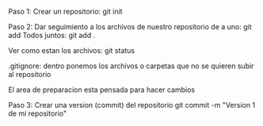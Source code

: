 Paso 1:
Crear un repositorio: git init

Paso 2:
Dar seguimiento a los archivos de nuestro repositorio de a uno: git add <nombre>
Todos juntos: git add .

Ver como estan los archivos: git status

.gitignore: dentro ponemos los archivos o carpetas que no se quieren subir al repositorio

El area de preparacion esta pensada para hacer cambios

Paso 3:
Crear una version (commit) del repositorio
git commit -m "Version 1 de mi repositorio"